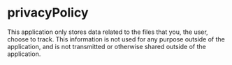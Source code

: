# privacyPolicy

  This application only stores data related to the files that you, the user, choose to track. This information is not used for any purpose outside of the application, and is not transmitted or otherwise shared outside of the application.
